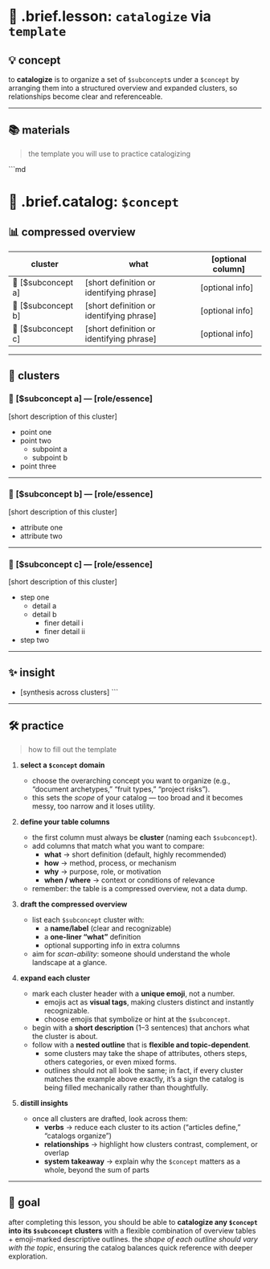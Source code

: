 # 🧩 .brief.lesson: `catalogize` via `template`

## 💡 concept
to **catalogize** is to organize a set of `$subconcept`s under a `$concept` by arranging them into a structured overview and expanded clusters, so relationships become clear and referenceable.

---

## 📚 materials
> the template you will use to practice catalogizing

\`\`\`md
# 🧩 .brief.catalog: `$concept`

## 📊 compressed overview

| **cluster** | **what** | **[optional column]** |
|-------------|----------|------------------------|
| 🍎 [$subconcept a] | [short definition or identifying phrase] | [optional info] |
| 🍌 [$subconcept b] | [short definition or identifying phrase] | [optional info] |
| 🍇 [$subconcept c] | [short definition or identifying phrase] | [optional info] |

---

## 🎨 clusters

### 🍎 **[$subconcept a] — [role/essence]**
[short description of this cluster]
- point one
- point two
  - subpoint a
  - subpoint b
- point three

---

### 🍌 **[$subconcept b] — [role/essence]**
[short description of this cluster]
- attribute one
- attribute two

---

### 🍇 **[$subconcept c] — [role/essence]**
[short description of this cluster]
- step one
  - detail a
  - detail b
    - finer detail i
    - finer detail ii
- step two

---

## ✨ insight
- [synthesis across clusters]
\`\`\`

---

## 🛠️ practice
> how to fill out the template

1. **select a `$concept` domain**
   - choose the overarching concept you want to organize (e.g., “document archetypes,” “fruit types,” “project risks”).
   - this sets the *scope* of your catalog — too broad and it becomes messy, too narrow and it loses utility.

2. **define your table columns**
   - the first column must always be **cluster** (naming each `$subconcept`).
   - add columns that match what you want to compare:
     - **what** → short definition (default, highly recommended)
     - **how** → method, process, or mechanism
     - **why** → purpose, role, or motivation
     - **when / where** → context or conditions of relevance
   - remember: the table is a compressed overview, not a data dump.

3. **draft the compressed overview**
   - list each `$subconcept` cluster with:
     - a **name/label** (clear and recognizable)
     - a **one-liner “what”** definition
     - optional supporting info in extra columns
   - aim for *scan-ability*: someone should understand the whole landscape at a glance.

4. **expand each cluster**
   - mark each cluster header with a **unique emoji**, not a number.
     - emojis act as **visual tags**, making clusters distinct and instantly recognizable.
     - choose emojis that symbolize or hint at the `$subconcept`.
   - begin with a **short description** (1–3 sentences) that anchors what the cluster is about.
   - follow with a **nested outline** that is **flexible and topic-dependent**.
     - some clusters may take the shape of attributes, others steps, others categories, or even mixed forms.
     - outlines should not all look the same; in fact, if every cluster matches the example above exactly, it’s a sign the catalog is being filled mechanically rather than thoughtfully.

5. **distill insights**
   - once all clusters are drafted, look across them:
     - **verbs** → reduce each cluster to its action (“articles define,” “catalogs organize”)
     - **relationships** → highlight how clusters contrast, complement, or overlap
     - **system takeaway** → explain why the `$concept` matters as a whole, beyond the sum of parts

---

## 🎯 goal
after completing this lesson, you should be able to **catalogize any `$concept` into its `$subconcept` clusters** with a flexible combination of overview tables + emoji-marked descriptive outlines. the *shape of each outline should vary with the topic*, ensuring the catalog balances quick reference with deeper exploration.
